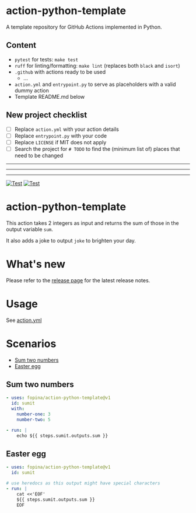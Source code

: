 # action-python-template

A template repository for GitHub Actions implemented in Python.

## Content

* `pytest` for tests: `make test`
* `ruff` for linting/formatting: `make lint` (replaces both `black` and `isort`)
* `.github` with actions ready to be used
    * ...
* `action.yml` and `entrypoint.py` to serve as placeholders with a valid dummy action
* Template README.md below

## New project checklist

* [ ] Replace `action.yml` with your action details
* [ ] Replace `entrypoint.py` with your code
* [ ] Replace `LICENSE` if MIT does not apply
* [ ] Search the project for `# TODO` to find the (minimum list of) places that need to be changed

---
---
---


[![Test](https://github.com/fopina/action-python-template/actions/workflows/test.yml/badge.svg)](https://github.com/fopina/action-python-template/actions/workflows/test.yml)
[![Test](https://github.com/fopina/action-python-template/actions/workflows/publish-image.yml/badge.svg)](https://github.com/fopina/action-python-template/actions/workflows/publish-image.yml)

# action-python-template

This action takes 2 integers as input and returns the sum of those in the output variable `sum`.

It also adds a joke to output `joke` to brighten your day.

# What's new

Please refer to the [release page](https://github.com/fopina/action-python-template/releases/latest) for the latest release notes.

# Usage

See [action.yml](action.yml)

# Scenarios

- [Sum two numbers](#sum-two-numbers)
- [Easter egg](#easter-egg)

## Sum two numbers

```yaml
- uses: fopina/action-python-template@v1
  id: sumit
  with:
    number-one: 3
    number-two: 5

- run: |
    echo ${{ steps.sumit.outputs.sum }}      
```

## Easter egg

```yaml
- uses: fopina/action-python-template@v1
  id: sumit

# use heredocs as this output might have special characters
- run: |
    cat <<'EOF'
    ${{ steps.sumit.outputs.sum }}
    EOF
```
